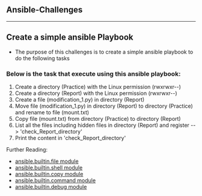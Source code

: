 ## Ansible-Challenges
***********
## Create a simple ansible Playbook 

* The purpose of this challenges is to create a simple ansible playbook to do the following tasks

### Below is the task that execute using this ansible playbook:

1. Create a directory (Practice) with the Linux permission (rwxrwxr--)
2. Create a directory (Report) with the Linux permission (rwxrwxr--)
3. Create a file (modification_1.py) in directory (Report)
4. Move file (modification_1.py) in directory (Report) to  directory (Practice) and rename to file (mount.txt)
5. Copy file (mount.txt) from directory (Practice) to directory (Report)
6. List all the files including hidden files in directory (Report) and register --> 'check_Report_directory'
7. Print the content in 'check_Report_directory'

Further Reading:
 
* [ansible.builtin.file module](https://docs.ansible.com/ansible/latest/collections/ansible/builtin/file_module.html) 
* [ansible.builtin.shell module](https://docs.ansible.com/ansible/latest/collections/ansible/builtin/shell_module.html)
* [ansible.builtin.copy module](https://docs.ansible.com/ansible/latest/collections/ansible/builtin/copy_module.html)
* [ansible.builtin.command module](https://docs.ansible.com/ansible/latest/collections/ansible/builtin/command_module.html)
* [ansible.builtin.debug module](https://docs.ansible.com/ansible/latest/collections/ansible/builtin/debug_module.html)

